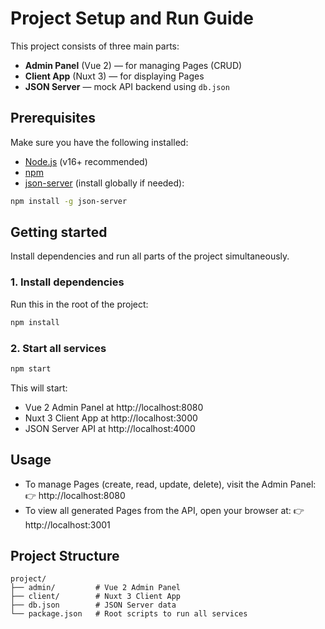 # Project Setup and Run Guide

This project consists of three main parts:

- **Admin Panel** (Vue 2) — for managing Pages (CRUD)
- **Client App** (Nuxt 3) — for displaying Pages
- **JSON Server** — mock API backend using `db.json`

## Prerequisites

Make sure you have the following installed:

- [Node.js](https://nodejs.org/) (v16+ recommended)
- [npm](https://www.npmjs.com/)
- [json-server](https://github.com/typicode/json-server) (install globally if needed):

```bash
npm install -g json-server
```

## Getting started

Install dependencies and run all parts of the project simultaneously.

### 1. Install dependencies

Run this in the root of the project:

```bash
npm install
```

### 2. Start all services

```bash
npm start
```

This will start:
 - Vue 2 Admin Panel at http://localhost:8080
 - Nuxt 3 Client App at http://localhost:3000
 - JSON Server API at http://localhost:4000

## Usage

- To manage Pages (create, read, update, delete), visit the Admin Panel: 👉 http://localhost:8080
- To view all generated Pages from the API, open your browser at: 👉 http://localhost:3001

## Project Structure

```plaintext
project/
├── admin/         # Vue 2 Admin Panel
├── client/        # Nuxt 3 Client App
├── db.json        # JSON Server data
└── package.json   # Root scripts to run all services
```

